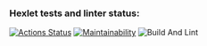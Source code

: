 ### Hexlet tests and linter status:
[![Actions Status](https://github.com/frwellmonalisa/frontend-project-lvl1/workflows/hexlet-check/badge.svg)](https://github.com/frwellmonalisa/frontend-project-lvl1/actions)
[![Maintainability](https://api.codeclimate.com/v1/badges/338df71e9a1710d1dd5a/maintainability)](https://codeclimate.com/github/frwellmonalisa/frontend-project-lvl1/maintainability)
![Build And Lint](https://github.com/frwellmonalisa/frontend-project-lvl1/actions/workflows/main.yml/badge.svg)